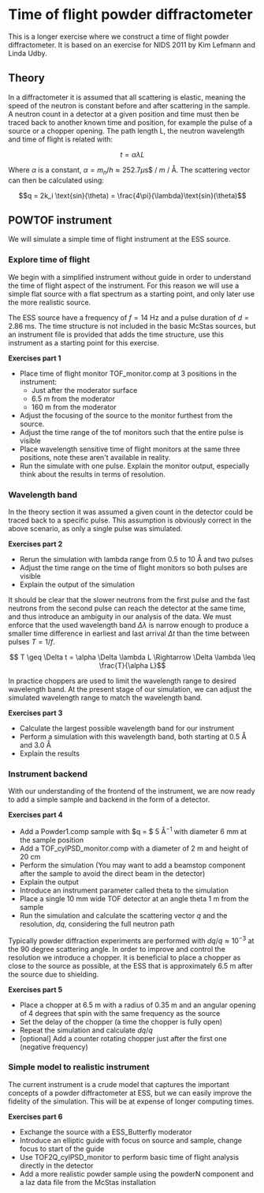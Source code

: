# Time of flight powder diffractometer
This is a longer exercise where we construct a time of flight powder diffractometer. It is based on an exercise for NIDS 2011 by Kim Lefmann and Linda Udby.

## Theory
In a diffractometer it is assumed that all scattering is elastic, meaning the speed of the neutron is constant before and after scattering in the sample. A neutron count in a detector at a given position and time must then be traced back to another known time and position, for example the pulse of a source or a chopper opening. The path length L, the neutron wavelength and time of flight is related with:

$$t=\alpha \lambda L$$

Where $\alpha$ is a constant, $\alpha = m_n/h \approx 252.7 \mu$s$ / $m$ / Å. The scattering vector can then be calculated using:

$$q = 2k_i \text{sin}(\theta) = \frac{4\pi}{\lambda}\text{sin}(\theta)$$

## POWTOF instrument
We will simulate a simple time of flight instrument at the ESS source.

### Explore time of flight
We begin with a simplified instrument without guide in order to understand the time of flight aspect of the instrument. For this reason we will use a simple flat source with a flat spectrum as a starting point, and only later use the more realistic source.

The ESS source have a frequency of $f=14$ Hz and a pulse duration of $d=2.86$ ms. The time structure is not included in the basic McStas sources, but an instrument file is provided that adds the time structure, use this instrument as a starting point for this exercise.

**Exercises part 1**
- Place time of flight monitor TOF_monitor.comp at 3 positions in the instrument:
    - Just after the moderator surface
    - 6.5 m from the moderator 
    - 160 m from the moderator
- Adjust the focusing of the source to the monitor furthest from the source.
- Adjust the time range of the tof monitors such that the entire pulse is visible
- Place wavelength sensitive time of flight monitors at the same three positions, note these aren't available in reality.
- Run the simulate with one pulse. Explain the monitor output, especially think about the results in terms of resolution.

### Wavelength band
In the theory section it was assumed a given count in the detector could be traced back to a specific pulse. This assumption is obviously correct in the above scenario, as only a single pulse was simulated.

**Exercises part 2**
- Rerun the simulation with lambda range from 0.5 to 10 Å and two pulses
- Adjust the time range on the time of flight monitors so both pulses are visible
- Explain the output of the simulation

It should be clear that the slower neutrons from the first pulse and the fast neutrons from the second pulse can reach the detector at the same time, and thus introduce an ambiguity in our analysis of the data. We must enforce that the used wavelength band $\Delta \lambda$ is narrow enough to produce a smaller time difference in earliest and last arrival $\Delta t$ than the time between pulses $T = 1/f$.

$$ T \geq \Delta t = \alpha \Delta \lambda L \Rightarrow \Delta \lambda \leq \frac{T}{\alpha L}$$

In practice choppers are used to limit the wavelength range to desired wavelength band. At the present stage of our simulation, we can adjust the simulated wavelength range to match the wavelength band.

**Exercises part 3**
- Calculate the largest possible wavelength band for our instrument
- Perform a simulation with this wavelength band, both starting at 0.5 Å and 3.0 Å
- Explain the results

### Instrument backend
With our understanding of the frontend of the instrument, we are now ready to add a simple sample and backend in the form of a detector.

**Exercises part 4**
- Add a Powder1.comp sample with $q = $ 5 Å$^{-1}$ with diameter 6 mm at the sample position
- Add a TOF_cylPSD_monitor.comp with a diameter of 2 m and height of 20 cm
- Perform the simulation (You may want to add a beamstop component after the sample to avoid the direct beam in the detector)
- Explain the output
- Introduce an instrument parameter called theta to the simulation
- Place a single 10 mm wide TOF detector at an angle theta 1 m from the sample
- Run the simulation and calculate the scattering vector $q$ and the resolution, $dq$, considering the full neutron path

Typically powder diffraction experiments are performed with $dq/q \approx 10^{-3}$ at the 90 degree scattering angle. In order to improve and control the resolution we introduce a chopper. It is beneficial to place a chopper as close to the source as possible, at the ESS that is approximately 6.5 m after the source due to shielding.

**Exercises part 5**
- Place a chopper at 6.5 m with a radius of 0.35 m and an angular opening of 4 degrees that spin with the same frequency as the source
- Set the delay of the chopper (a time the chopper is fully open)
- Repeat the simulation and calculate $dq/q$
- [optional] Add a counter rotating chopper just after the first one (negative frequency)

### Simple model to realistic instrument
The current instrument is a crude model that captures the important concepts of a powder diffractometer at ESS, but we can easily improve the fidelity of the simulation. This will be at expense of longer computing times.

**Exercises part 6**
- Exchange the source with a ESS_Butterfly moderator
- Introduce an elliptic guide with focus on source and sample, change focus to start of the guide
- Use TOF2Q_cylPSD_monitor to perform basic time of flight analysis directly in the detector
- Add a more realistic powder sample using the powderN component and a laz data file from the McStas installation


